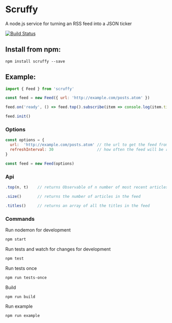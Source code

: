 # Scruffy
A node.js service for turning an RSS feed into a JSON ticker

[![Build Status](https://travis-ci.org/iangregson/scruffy.svg?branch=master)](https://travis-ci.org/iangregson/scruffy)

## Install from npm:

`npm install scruffy --save`

## Example:

```javascript
import { Feed } from 'scruffy'

const feed = new Feed({ url: 'http://example.com/posts.atom' })

feed.on('ready', () => feed.top().subscribe(item => console.log(item.title)))

feed.init()
```

### Options

```javascript
const options = {
  url:  'http://example.com/posts.atom' // the url to get the feed from (atom / rss xml)
  refreshInterval: 30                   // how often the feed will be refreshed in seconds (defaults to 5)
}

const feed = new Feed(options)


```

### Api

```javascript
.top(n, t)    // returns Observable of n number of most recent articles in the feed, emitting one every t seconds. Defaults to 10 articles every 2 seconds  

.size()       // returns the number of articles in the feed

.titles()     // returns an array of all the titles in the feed
```

### Commands

Run nodemon for development
```sh
npm start
```

Run tests and watch for changes for development
```sh
npm test
```

Run tests once
```sh
npm run tests-once
```

Build
```sh
npm run build
```

Run example
```sh
npm run example
```
